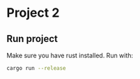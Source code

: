 # Project 2
## Run project
Make sure you have rust installed. Run with:
```zsh
cargo run --release
```